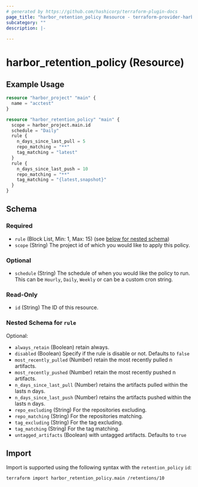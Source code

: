 ```yaml
---
# generated by https://github.com/hashicorp/terraform-plugin-docs
page_title: "harbor_retention_policy Resource - terraform-provider-harbor"
subcategory: ""
description: |-
  
---
```


# harbor_retention_policy (Resource)

<!-- schema generated by tfplugindocs -->

## Example Usage

```terraform
resource "harbor_project" "main" {
  name = "acctest"
}

resource "harbor_retention_policy" "main" {
  scope = harbor_project.main.id
  schedule = "Daily"
  rule {
    n_days_since_last_pull = 5
    repo_matching = "**"
    tag_matching = "latest"
  }
  rule {
    n_days_since_last_push = 10
    repo_matching = "**"
    tag_matching = "{latest,snapshot}"
  }
}
```

## Schema

### Required

- `rule` (Block List, Min: 1, Max: 15) (see [below for nested schema](#nestedblock--rule))
- `scope` (String) The project id of which you would like to apply this policy.

### Optional

- `schedule` (String) The schedule of when you would like the policy to run. This can be `Hourly`, `Daily`, `Weekly` or can be a custom cron string.

### Read-Only

- `id` (String) The ID of this resource.

<a id="nestedblock--rule"></a>

### Nested Schema for `rule`

Optional:

- `always_retain` (Boolean) retain always.
- `disabled` (Boolean) Specify if the rule is disable or not. Defaults to `false`
- `most_recently_pulled` (Number) retain the most recently pulled n artifacts.
- `most_recently_pushed` (Number) retain the most recently pushed n artifacts.
- `n_days_since_last_pull` (Number) retains the artifacts pulled within the lasts n days.
- `n_days_since_last_push` (Number) retains the artifacts pushed within the lasts n days.
- `repo_excluding` (String) For the repositories excluding.
- `repo_matching` (String) For the repositories matching.
- `tag_excluding` (String) For the tag excluding.
- `tag_matching` (String) For the tag matching.
- `untagged_artifacts` (Boolean) with untagged artifacts. Defaults to `true`

## Import
Import is supported using the following syntax with the `retention_policy` `id`:

```shell
terraform import harbor_retention_policy.main /retentions/10
```
